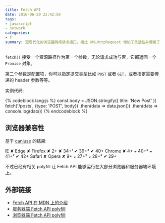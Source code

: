 ```yaml
---
title: Fetch API
date: 2016-06-20 22:42:50
tags:
- javascript
- network
categories:
- f
summary: 更现代化的浏览器网络请求接口，相比 XMLHttpRequest 增加了灵活性并使用了 Promise 技术。
---
```

`fetch()` 接受一个资源路径作为第一个参数，无论请求成功与否，它都返回一个 `Promise` 对象。

第二个参数是配置项，你可以指定提交类型比如 `POST` 或者 `GET`，或者指定需要传递的 header 参数等等。

实例代码:

{% codeblock lang:js %}
const body = JSON.stringify({
  title: 'New Post'
})
fetch('/posts', {type: 'POST', body})
  .then(data => data.json())
  .then(data => console.log(data))
{% endcodeblock %}

## 浏览器兼容性

基于 [caniuse](http://caniuse.com/#feat=fetch) 的结果:

IE ✘
Edge ✘
Firefox ✘ 2+ ✘ 34+¹ ✔ 39+⁴ ✔ 40+
Chrome ✘ 4+ ◒ 40+² ◒ 41+² ✔ 42+
Safari ✘
Opera ✘ 9+ ◒ 27+² ◒ 28+² ✔ 29+

不过已经有相关 polyfill 让 Fetch API 能够运行在大部分浏览器和服务器端环境上。

## 外部链接

- [Fetch API 在 MDN 上的介绍](https://developer.mozilla.org/zh-CN/docs/Web/API/Fetch_API)
- [服务器端 Fetch API polyfill](https://github.com/bitinn/node-fetch)
- [浏览器端 Fetch API polyfill](https://github.com/github/fetch)
